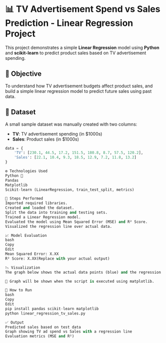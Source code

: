 # 📊 TV Advertisement Spend vs Sales Prediction - Linear Regression Project

This project demonstrates a simple **Linear Regression** model using **Python** and **scikit-learn** to predict product sales based on TV advertisement spending.

## 🎯 Objective

To understand how TV advertisement budgets affect product sales, and build a simple linear regression model to predict future sales using past data.

## 📁 Dataset

A small sample dataset was manually created with two columns:
- **TV**: TV advertisement spending (in $1000s)
- **Sales**: Product sales (in $1000s)

```python
data = {
    'TV': [230.1, 44.5, 17.2, 151.5, 180.8, 8.7, 57.5, 120.2],
    'Sales': [22.1, 10.4, 9.3, 18.5, 12.9, 7.2, 11.8, 13.2]
}

⚙️ Technologies Used
Python 🐍
Pandas
Matplotlib
Scikit-learn (LinearRegression, train_test_split, metrics)

📌 Steps Performed
Imported required libraries.
Created and loaded the dataset.
Split the data into training and testing sets.
Trained a Linear Regression model.
Evaluated the model using Mean Squared Error (MSE) and R² Score.
Visualized the regression line over actual data.

📈 Model Evaluation
bash
Copy
Edit
Mean Squared Error: X.XX
R² Score: X.XX(Replace with your actual output)

📉 Visualization
The graph below shows the actual data points (blue) and the regression line (red):

📌 Graph will be shown when the script is executed using matplotlib.

🚀 How to Run
bash
Copy
Edit
pip install pandas scikit-learn matplotlib
python linear_regression_tv_sales.py

✅ Output
Predicted sales based on test data
Graph showing TV ad spend vs Sales with a regression line
Evaluation metrics (MSE and R²)
